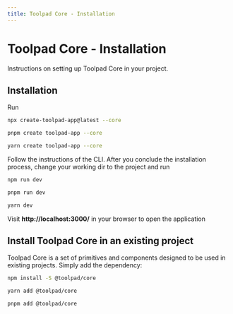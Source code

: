 ```yaml
---
title: Toolpad Core - Installation
---
```


# Toolpad Core - Installation

<p class="description">Instructions on setting up Toolpad Core in your project.</p>

## Installation

Run

<codeblock storageKey="package-manager">

```bash npm
npx create-toolpad-app@latest --core
```

```bash pnpm
pnpm create toolpad-app --core
```

```bash yarn
yarn create toolpad-app --core
```

</codeblock>

Follow the instructions of the CLI. After you conclude the installation process, change your working dir to the project and run
<codeblock storageKey="package-manager">

```bash npm
npm run dev
```

```bash pnpm
pnpm run dev
```

```bash yarn
yarn dev
```

</codeblock>

Visit **http://localhost:3000/** in your browser to open the application

## Install Toolpad Core in an existing project

Toolpad Core is a set of primitives and components designed to be used in existing projects. Simply add the dependency:

<codeblock storageKey="package-manager">

```bash npm
npm install -S @toolpad/core
```

```bash yarn
yarn add @toolpad/core
```

```bash pnpm
pnpm add @toolpad/core
```

</codeblock>
